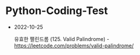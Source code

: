 # Python-Coding-Test 

* 2022-10-25


    유효한 팰린드롬 (125. Valid Palindrome)
        - https://leetcode.com/problems/valid-palindrome/

